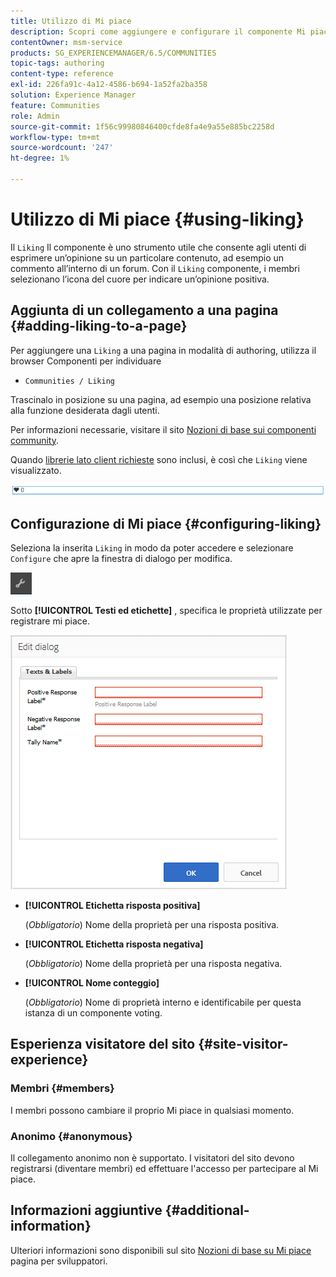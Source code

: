```yaml
---
title: Utilizzo di Mi piace
description: Scopri come aggiungere e configurare il componente Mi piace in modo che gli utenti possano esprimere un’opinione su un particolare contenuto, ad esempio un commento.
contentOwner: msm-service
products: SG_EXPERIENCEMANAGER/6.5/COMMUNITIES
topic-tags: authoring
content-type: reference
exl-id: 226fa91c-4a12-4586-b694-1a52fa2ba358
solution: Experience Manager
feature: Communities
role: Admin
source-git-commit: 1f56c99980846400cfde8fa4e9a55e885bc2258d
workflow-type: tm+mt
source-wordcount: '247'
ht-degree: 1%

---
```


# Utilizzo di Mi piace {#using-liking}

Il `Liking` Il componente è uno strumento utile che consente agli utenti di esprimere un’opinione su un particolare contenuto, ad esempio un commento all’interno di un forum. Con il `Liking` componente, i membri selezionano l’icona del cuore per indicare un’opinione positiva.

## Aggiunta di un collegamento a una pagina {#adding-liking-to-a-page}

Per aggiungere una `Liking` a una pagina in modalità di authoring, utilizza il browser Componenti per individuare

* `Communities / Liking`

Trascinalo in posizione su una pagina, ad esempio una posizione relativa alla funzione desiderata dagli utenti.

Per informazioni necessarie, visitare il sito [Nozioni di base sui componenti community](basics.md).

Quando [librerie lato client richieste](essentials-liking.md#essentials-for-client-side) sono inclusi, è così che `Liking` viene visualizzato.

![componente-gradimento](assets/liking-component.png)

## Configurazione di Mi piace {#configuring-liking}

Seleziona la inserita `Liking` in modo da poter accedere e selezionare `Configure` che apre la finestra di dialogo per modifica.

![configure-new](assets/configure-new.png)

Sotto **[!UICONTROL Testi ed etichette]** , specifica le proprietà utilizzate per registrare mi piace.

![tipo di configurazione](assets/configure-liking.png)

* **[!UICONTROL Etichetta risposta positiva]**

  (*Obbligatorio*) Nome della proprietà per una risposta positiva.

* **[!UICONTROL Etichetta risposta negativa]**

  (*Obbligatorio*) Nome della proprietà per una risposta negativa.

* **[!UICONTROL Nome conteggio]**

  (*Obbligatorio*) Nome di proprietà interno e identificabile per questa istanza di un componente voting.

## Esperienza visitatore del sito {#site-visitor-experience}

### Membri {#members}

I membri possono cambiare il proprio Mi piace in qualsiasi momento.

### Anonimo {#anonymous}

Il collegamento anonimo non è supportato. I visitatori del sito devono registrarsi (diventare membri) ed effettuare l&#39;accesso per partecipare al Mi piace.

## Informazioni aggiuntive {#additional-information}

Ulteriori informazioni sono disponibili sul sito [Nozioni di base su Mi piace](essentials-liking.md) pagina per sviluppatori.
